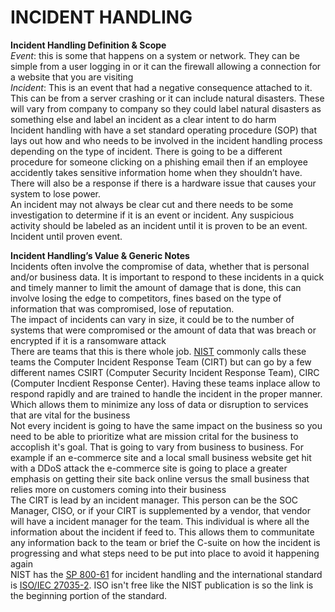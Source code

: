 # INCIDENT HANDLING

**Incident Handling Definition & Scope**<br>
*Event*: this is some that happens on a system or network. They can be simple from a user logging in or it can the firewall allowing a connection for a website that you are visiting<br>
*Incident*: This is an event that had a negative consequence attached to it. This can be from a server crashing or it can include natural disasters. These will vary from company to company so they could label natural disasters as something else and label an incident as a clear intent to do harm<br>
Incident handling with have a set standard operating procedure (SOP) that lays out how and who needs to be involved in the incident handling process depending on the type of incident. There is going to be a different procedure for someone clicking on a phishing email then if an employee accidently takes sensitive information home when they shouldn’t have. There will also be a response if there is a hardware issue that causes your system to lose power.<br>
An incident may not always be clear cut and there needs to be some investigation to determine if it is an event or incident. Any suspicious activity should be labeled as an incident until it is proven to be an event.<br>Incident until proven event.<br>

**Incident Handling’s Value & Generic Notes**<br>
Incidents often involve the compromise of data, whether that is personal and/or business data. It is important to respond to these incidents in a quick and timely manner to limit the amount of damage that is done, this can involve losing the edge to competitors, fines based on the type of information that was compromised, lose of reputation.<br>
The impact of incidents can vary in size, it could be to the number of systems that were compromised or the amount of data that was breach or encrypted if it is a ransomware attack<br>
There are teams that this is there whole job. [NIST](csrc.nist.gov/glossary/term/computer_incident_response_team) commonly calls these teams the Computer Incident Response Team (CIRT) but can go by a few different names CSIRT (Computer Security Incident Response Team), CIRC (Computer Incdient Response Center). Having these teams inplace allow to respond rapidly and are trained to handle the incident in the proper manner. Which allows them to minimize any loss of data or disruption to services that are vital for the business<br>
Not every incident is going to have the same impact on the business so you need to be able to prioritize what are mission crital for the business to accoplish it's goal. That is going to vary from business to business. For example if an e-commerce site and a local small business website get hit with a DDoS attack the e-commerce site is going to place a greater emphasis on getting their site back online versus the small business that relies more on customers coming into their business<br>
The CIRT is lead by an incident manager. This person can be the SOC Manager, CISO, or if your CIRT is supplemented by a vendor, that vendor will have a incident manager for the team. This individual is where all the information about the incident if feed to. This allows them to communitate any information back to the team or brief the C-suite on how the incident is progressing and what steps need to be put into place to avoid it happening again<br>
NIST has the [SP 800-61](https://doi.org/10.6028/NIST.SP.800-61r2) for incident handling and the international standard is [ISO/IEC 27035-2](https://www.iso.org/obp/ui/en/#iso:std:iso-iec:27035:-2:ed-2:v1:en). ISO isn't free like the NIST publication is so the link is the beginning portion of the standard.